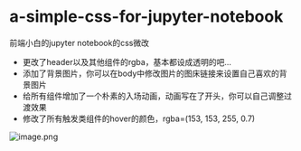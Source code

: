 # a-simple-css-for-jupyter-notebook
前端小白的jupyter notebook的css微改
- 更改了header以及其他组件的rgba，基本都设成透明的吧...
- 添加了背景图片，你可以在body中修改图片的图床链接来设置自己喜欢的背景图片
- 给所有组件增加了一个朴素的入场动画，动画写在了开头，你可以自己调整过渡效果
- 修改了所有触发类组件的hover的颜色，rgba=(153, 153, 255, 0.7)

![image.png](https://i.loli.net/2020/09/17/MjTVDq4LIpoFEgK.png)
